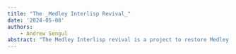 ```yaml
---
title: "The _Medley Interlisp Revival_"
date: '2024-05-08'
authors: 
    - Andrew Sengul
abstract: "The Medley Interlisp revival is a project to restore Medley Interlisp for use on modern computers. Interlisp began as a Lisp environment for researchers sponsored by DARPA, and after gaining display capabilities it was renamed Interlisp-D. Xerox spun out sales and development of Interlisp-D with the 'Medley' software release, which eventually became the product name. Medley development tapered off in the 1990s and was revived in 2021 by a team including many of the original PARC developers. Their effort is aimed at both preserving the Interlisp software created in the past and expanding the scope of what these tools can do to further realize the promises of interactive, graphically augmented development."
---
```


